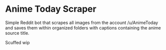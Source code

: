 Anime Today Scraper
====================

Simple Reddit bot that scrapes all images from the account /u/AnimeToday and saves them within organized folders with captions containing the anime source title.

Scuffed wip
